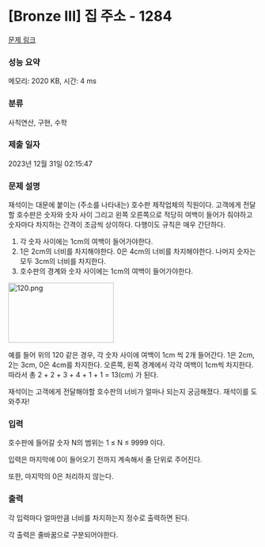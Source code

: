 # [Bronze III] 집 주소 - 1284 

[문제 링크](https://www.acmicpc.net/problem/1284) 

### 성능 요약

메모리: 2020 KB, 시간: 4 ms

### 분류

사칙연산, 구현, 수학

### 제출 일자

2023년 12월 31일 02:15:47

### 문제 설명

<p>재석이는 대문에 붙이는 (주소를 나타내는) 호수판 제작업체의 직원이다. 고객에게 전달할 호수판은 숫자와 숫자 사이 그리고 왼쪽 오른쪽으로 적당히 여백이 들어가 줘야하고 숫자마다 차지하는 간격이 조금씩 상이하다. 다행이도 규칙은 매우 간단하다. </p>

<ol>
	<li><span style="font-family:Arial,"Helvetica Neue",Helvetica,Tahoma,sans-serif">각 숫자 사이에는 1cm의 여백이 들어가야한다.</span></li>
	<li><span style="font-family:Arial,"Helvetica Neue",Helvetica,Tahoma,sans-serif">1은 2cm의 너비를 차지해야한다. 0은 4cm의 너비를 차지해야한다. 나머지 숫자는 모두 3cm의 너비를 차지한다.</span></li>
	<li><span style="font-family:Arial,"Helvetica Neue",Helvetica,Tahoma,sans-serif">호수판의 경계와 숫자 사이에는 1cm의 여백이 들어가야한다.</span></li>
</ol>

<p><img alt="120.png" src="https://upload.acmicpc.net/f203f2d5-ff6a-4afb-9cfe-226612dd4095/-/preview/" style="height:121px; width:213px"></p>

<p><span style="font-family:Arial,"Helvetica Neue",Helvetica,Tahoma,sans-serif">예를 들어 위의 120 같은 경우, </span> 각 숫자 사이에 여백이 1cm 씩 2개 들어간다. 1은 2cm, 2는 3cm, 0은 4cm를 차지한다. 오른쪽, 왼쪽 경계에서 각각 여백이 1cm씩 차지한다. 따라서 총 2 + 2 + 3 + 4 + 1 + 1 = 13(cm) 가 된다.</p>

<p>재석이는 고객에게 전달해야할 호수판의 너비가 얼마나 되는지 궁금해졌다. 재석이를 도와주자!</p>

### 입력 

 <p>호수판에 들어갈 숫자 N의 범위는 1 ≤ N ≤ 9999 이다.</p>

<p>입력은 마지막에 0이 들어오기 전까지 계속해서 줄 단위로 주어진다.</p>

<p>또한, 마지막의 0은 처리하지 않는다.</p>

### 출력 

 <p>각 입력마다 얼마만큼 너비를 차지하는지 정수로 출력하면 된다.</p>

<p>각 출력은 줄바꿈으로 구분되어야한다.</p>

